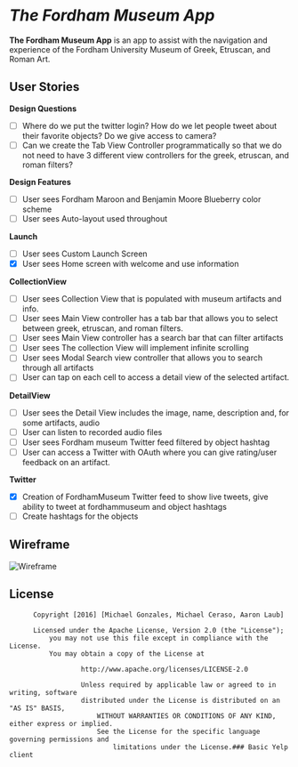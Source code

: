 # *The Fordham Museum App*

**The Fordham Museum App** is an app to assist with the navigation and experience of the Fordham University Museum of Greek, Etruscan, and Roman Art.

## User Stories

**Design Questions**
- [ ] Where do we put the twitter login? How do we let people tweet about their favorite objects? Do we give access to camera?
- [ ] Can we create the Tab View Controller programmatically so that we do not need to have 3 different view controllers for the greek, etruscan, and roman filters?

**Design Features**
- [ ] User sees Fordham Maroon and Benjamin Moore Blueberry color scheme
- [ ] User sees Auto-layout used throughout

**Launch**
- [ ] User sees Custom Launch Screen
- [x] User sees Home screen with welcome and use information

**CollectionView**
- [ ] User sees Collection View that is populated with museum artifacts and info.
- [ ] User sees Main View controller has a tab bar that allows you to select between greek, etruscan, and roman filters.
- [ ] User sees Main View controller has a search bar that can filter artifacts
- [ ] User sees The collection View will implement infinite scrolling
- [ ] User sees Modal Search view controller that allows you to search through all artifacts
- [ ] User can tap on each cell to access a detail view of the selected artifact.

**DetailView**
- [ ] User sees the Detail View includes the image, name, description and, for some artifacts, audio
- [ ] User can listen to recorded audio files
- [ ] User sees Fordham museum Twitter feed filtered by object hashtag
- [ ] User can access a Twitter with OAuth where you can give rating/user feedback on an artifact.

**Twitter**
- [x] Creation of FordhamMuseum Twitter feed to show live tweets, give ability to tweet at fordhammuseum and object hashtags
- [ ] Create hashtags for the objects
     
## Wireframe

<img src='http://i.imgur.com/xruVpZT.jpg' title='Wireframe' width='' alt='Wireframe' />
 
## License
      
          Copyright [2016] [Michael Gonzales, Michael Ceraso, Aaron Laub]
	  
	      Licensed under the Apache License, Version 2.0 (the "License");
	          you may not use this file except in compliance with the License.
		      You may obtain a copy of the License at
		      
		              http://www.apache.org/licenses/LICENSE-2.0
			      
			          Unless required by applicable law or agreed to in writing, software
				      distributed under the License is distributed on an "AS IS" BASIS,
				          WITHOUT WARRANTIES OR CONDITIONS OF ANY KIND, either express or implied.
					      See the License for the specific language governing permissions and
					          limitations under the License.### Basic Yelp client
